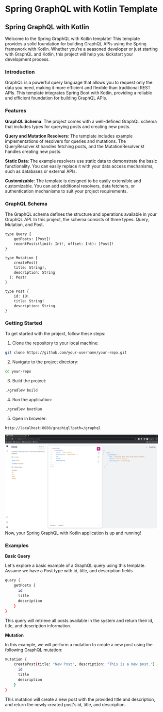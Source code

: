 # Spring GraphQL with Kotlin Template
## Spring GraphQL with Kotlin

Welcome to the Spring GraphQL with Kotlin template! This template provides a solid foundation for building GraphQL APIs using the Spring framework with Kotlin. Whether you're a seasoned developer or just starting with GraphQL and Kotlin, this project will help you kickstart your development process.

### Introduction
GraphQL is a powerful query language that allows you to request only the data you need, making it more efficient and flexible than traditional REST APIs. This template integrates Spring Boot with Kotlin, providing a reliable and efficient foundation for building GraphQL APIs.

### Features
**GraphQL Schema**: The project comes with a well-defined GraphQL schema that includes types for querying posts and creating new posts.

**Query and Mutation Resolvers**: The template includes example implementations of resolvers for queries and mutations. The QueryResolver.kt handles fetching posts, and the MutationResolver.kt handles creating new posts.

**Static Data**: The example resolvers use static data to demonstrate the basic functionality. You can easily replace it with your data access mechanisms, such as databases or external APIs.

**Customizable**: The template is designed to be easily extensible and customizable. You can add additional resolvers, data fetchers, or authentication mechanisms to suit your project requirements.

### GraphQL Schema
The GraphQL schema defines the structure and operations available in your GraphQL API. In this project, the schema consists of three types: Query, Mutation, and Post.

``` 
type Query {
    getPosts: [Post]!
    recentPosts(limit: Int!, offset: Int): [Post]!
} 
```
```
type Mutation {
    createPost(
    title: String!,
    description: String
  ): Post!
}
```

```
type Post {
    id: ID!
    title: String!
    description: String
}
```


### Getting Started
To get started with the project, follow these steps:

1. Clone the repository to your local machine:
```bash
git clone https://github.com/your-username/your-repo.git
````
2. Navigate to the project directory:

 ```bash 
 cd your-repo
```

3. Build the project:
```bash
./gradlew build
```

4. Run the application:
```bash
./gradlew bootRun
```

5. Open in browser:
```bash
http://localhost:8080/graphiql?path=/graphql
```
![graphiql.png](graphiql.png)
Now, your Spring GraphQL with Kotlin application is up and running!


### Examples
**Basic Query**

Let's explore a basic example of a GraphQL query using this template. Assume we have a Post type with id, title, and description fields.

```bash
query {
    getPosts {
      id
      title
      description
    }
}
```

This query will retrieve all posts available in the system and return their id, title, and description information.

**Mutation**

In this example, we will perform a mutation to create a new post using the following GraphQL mutation:

```bash
mutation {
    createPost(title: "New Post", description: "This is a new post.") {
      id
      title
      description
    }
}
```

This mutation will create a new post with the provided title and description, and return the newly created post's id, title, and description.